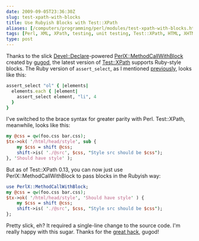 ```yaml
--- 
date: 2009-09-05T23:36:30Z
slug: test-xpath-with-blocks
title: Use Rubyish Blocks with Test::XPath
aliases: [/computers/programming/perl/modules/test-xpath-with-blocks.html]
tags: [Perl, XML, XPath, testing, unit testing, Test::XPath, HTML, XHTML, Ruby]
type: post
---
```


Thanks to the slick [Devel::Declare]-powered [PerlX::MethodCallWithBlock]
created by [gugod], the latest version of [Test::XPath] supports Ruby-style
blocks. The Ruby version of `assert_select`, as I mentioned [previously], looks
like this:

``` ruby
assert_select "ol" { |elements|
  elements.each { |element|
    assert_select element, "li", 4
  }
}
```

I've switched to the brace syntax for greater parity with Perl. Test::XPath,
meanwhile, looks like this:

``` perl
my @css = qw(foo.css bar.css);
$tx->ok( '/html/head/style', sub {
    my $css = shift @css;
    shift->is( './@src', $css, "Style src should be $css");
}, 'Should have style' );
```

But as of Test::XPath 0.13, you can now just use PerlX::MethodCallWithBlock to
pass blocks in the Rubyish way:

``` perl
use PerlX::MethodCallWithBlock;
my @css = qw(foo.css bar.css);
$tx->ok( '/html/head/style', 'Should have style' ) {
    my $css = shift @css;
    shift->is( './@src', $css, "Style src should be $css");
};
```

Pretty slick, eh? It required a single-line change to the source code. I'm
really happy with this sugar. Thanks for the [great hack], gugod!

  [Devel::Declare]: http://search.cpan.org/perldoc?Devel::Declare
    "Devel::Declare on CPAN"
  [PerlX::MethodCallWithBlock]: http://search.cpan.org/perldoc?PerlX::MethodCallWithBlock
    "PerlX::MethodCallWithBlock on CPAN"
  [gugod]: http://gugod.org/2009/08/running-in-the-compile-time.html
    "gugod's blog: “Running in the compile time”"
  [Test::XPath]: http://search.cpan.org/perldoc?Test::XPath
    "Test::XPath on CPAN"
  [previously]: /computers/programming/perl/test-with-xpath.html
    "Test XML and HTML with XPath"
  [great hack]: http://gugod.org/2009/08/perlx---perl-extension.html
    "gugod's blog: “PerlX - Perl Extension”"
